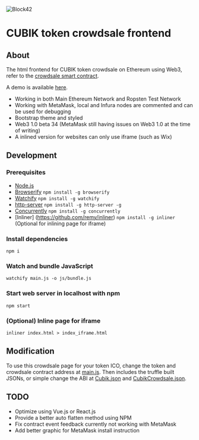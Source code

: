 ![Block42](https://static.wixstatic.com/media/0f9f87_48376b7086e84c1b9d2a3f86212f5c44~mv2.png/v1/fill/w_300,h_300,al_c,usm_0.66_1.00_0.01/0f9f87_48376b7086e84c1b9d2a3f86212f5c44~mv2.png)

# CUBIK token crowdsale frontend

## About
The html frontend for CUBIK token crowdsale on Ethereum using Web3, refer to the [crowdsale smart contract](https://github.com/Block42World/cubik-contracts/blob/master/contracts/CubikCrowdsale.sol).

A demo is available [here](http://www.sweatychair.com/block42/crowdsale.html).

- Working in both Main Ethereum Network and Ropsten Test Network
- Working with MetaMask, local and Infura nodes are commented and can be used for debugging
- Bootstrap theme and styled
- Web3 1.0 beta 34 (MetaMask still having issues on Web3 1.0 at the time of writing)
- A inlined version for websites can only use iframe (such as Wix)

## Development

### Prerequisites
- [Node.js](https://nodejs.org/en/download/)
- [Browserify](http://browserify.org/) `npm install -g browserify`
- [Watchify](https://github.com/substack/watchify) `npm install -g watchify`
- [http-server](https://www.npmjs.com/package/http-server) `npm install -g http-server -g`
- [Concurrently](https://www.npmjs.com/package/concurrently) `npm install -g concurrently`
- [Inliner] (https://github.com/remy/inliner) `npm install -g inliner` (Optional for inlining page for iframe)

### Install dependencies
`npm i`

### Watch and bundle JavaScript
`watchify main.js -o js/bundle.js`

### Start web server in localhost with npm
`npm start`

### (Optional) Inline page for iframe
`inliner index.html > index_iframe.html`

## Modification
To use this crowdsale page for your token ICO, change the token and crowdsale contract address at [main.js](main.js). Then includes the truffle built JSONs, or simple change the ABI at [Cubik.json](js/Cubik.json) and [CubikCrowdsale.json](js/CubikCrowdsale.json).

## TODO
- Optimize using Vue.js or React.js
- Provide a better auto flatten method using NPM
- Fix contract event feedback currently not working with MetaMask
- Add better graphic for MetaMask install instruction